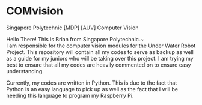 COMvision
=========
 
Singapore Polytechnic [MDP] [AUV] Computer Vision  
 
Hello There! This is Brian from Singapore Polytechnic.~  
I am responsible for the computer vision modules for the Under Water Robot Project. This repository will contain 
all my codes to serve as backup as well as a guide for my juniors who will be taking over this project. I am trying 
my best to ensure that all my codes are heavily commented on to ensure easy understanding. 

Currently, my codes are written in Python. This is due to the fact that Python is an easy language to pick up as well 
as the fact that I will be needing this language to program my Raspberry Pi. 
 




